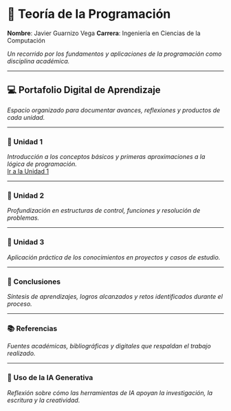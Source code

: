 # 📘 Teoría de la Programación

**Nombre**: Javier Guarnizo Vega
**Carrera**: Ingeniería en Ciencias de la Computación

_Un recorrido por los fundamentos y aplicaciones de la programación como disciplina académica._  

---

## 💻 Portafolio Digital de Aprendizaje  
_Espacio organizado para documentar avances, reflexiones y productos de cada unidad._  

---

### 📂 Unidad 1  
_Introducción a los conceptos básicos y primeras aproximaciones a la lógica de programación._  
[Ir a la Unidad 1](Unidad1.md)

---

### 📂 Unidad 2  
_Profundización en estructuras de control, funciones y resolución de problemas._  

---

### 📂 Unidad 3  
_Aplicación práctica de los conocimientos en proyectos y casos de estudio._  

---

### 📝 Conclusiones  
_Síntesis de aprendizajes, logros alcanzados y retos identificados durante el proceso._  

---

### 📚 Referencias  
_Fuentes académicas, bibliográficas y digitales que respaldan el trabajo realizado._  

---

### 🤖 Uso de la IA Generativa  
_Reflexión sobre cómo las herramientas de IA apoyan la investigación, la escritura y la creatividad._  
